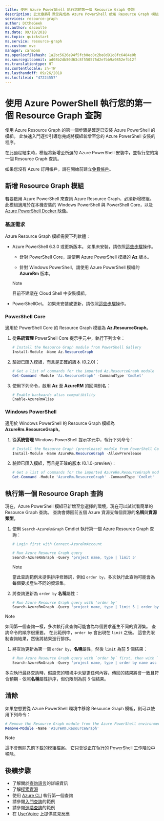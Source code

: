 ```yaml
---
title: 使用 Azure PowerShell 執行您的第一個 Resource Graph 查詢
description: 此文章將引導您完成為 Azure PowerShell 啟用 Resource Graph 模組並執行第一個查詢的步驟。
services: resource-graph
author: DCtheGeek
ms.author: dacoulte
ms.date: 09/18/2018
ms.topic: quickstart
ms.service: resource-graph
ms.custom: mvc
manager: carmonm
ms.openlocfilehash: 1a2bc5626e94f5fcb0ec8c2be8d91c8fc6484e0b
ms.sourcegitcommit: ad08b2db50d63c8f550575d2e7bb9a0852efb12f
ms.translationtype: HT
ms.contentlocale: zh-TW
ms.lasthandoff: 09/26/2018
ms.locfileid: "47224557"
---
```

# <a name="run-your-first-resource-graph-query-using-azure-powershell"></a>使用 Azure PowerShell 執行您的第一個 Resource Graph 查詢

使用 Azure Resource Graph 的第一個步驟是確定已安裝 Azure PowerShell 的模組。 此快速入門逐步引導您完成將模組新增至您的 Azure PowerShell 安裝的程序。

在此過程結束時，模組將新增至所選的 Azure PowerShell 安裝中，並執行您的第一個 Resource Graph 查詢。

如果您沒有 Azure 訂用帳戶，請在開始前建立[免費帳戶](https://azure.microsoft.com/free/)。

## <a name="add-the-resource-graph-module"></a>新增 Resource Graph 模組

若要啟用 Azure PowerShell 來查詢 Azure Resource Graph，必須新增模組。 此模組適用於在本機安裝的 Windows PowerShell 與 PowerShell Core，以及 [Azure PowerShell Docker 映像](https://hub.docker.com/r/azuresdk/azure-powershell/)。

### <a name="base-requirements"></a>基底需求

Azure Resource Graph 模組需要下列軟體：

- Azure PowerShell 6.3.0 或更新版本。 如果未安裝，請依照[這些步驟](/powershell/azure/install-azurerm-ps)操作。

  - 針對 PowerShell Core，請使用 Azure PowerShell 模組的 **Az** 版本。

  - 針對 Windows PowerShell，請使用 Azure PowerShell 模組的 **AzureRm** 版本。

  > [!NOTE]
  > 目前不建議在 Cloud Shell 中安裝模組。

- PowerShellGet。 如果未安裝或更新，請依照[這些步驟](/powershell/gallery/installing-psget)操作。

### <a name="powershell-core"></a>PowerShell Core

適用於 PowerShell Core 的 Resource Graph 模組為 **Az.ResourceGraph**。

1. 從**系統管理** PowerShell Core 提示字元中，執行下列命令：

   ```powershell
   # Install the Resource Graph module from PowerShell Gallery
   Install-Module -Name Az.ResourceGraph
   ```

1. 驗證已匯入模組，而且是正確的版本 (0.2.0)：

   ```powershell
   # Get a list of commands for the imported Az.ResourceGraph module
   Get-Command -Module 'Az.ResourceGraph' -CommandType 'Cmdlet'
   ```

1. 使用下列命令，啟用 **Az** 至 **AzureRM** 的回溯別名：

   ```powershell
   # Enable backwards alias compatibility
   Enable-AzureRmAlias
   ```

### <a name="windows-powershell"></a>Windows PowerShell

適用於 Windows PowerShell 的 Resource Graph 模組為 **AzureRm.ResourceGraph**。

1. 從**系統管理** Windows PowerShell 提示字元中，執行下列命令：

   ```powershell
   # Install the Resource Graph (prerelease) module from PowerShell Gallery
   Install-Module -Name AzureRm.ResourceGraph -AllowPrerelease
   ```

1. 驗證已匯入模組，而且是正確的版本 (0.1.0-preview)：

   ```powershell
   # Get a list of commands for the imported AzureRm.ResourceGraph module
   Get-Command -Module 'AzureRm.ResourceGraph' -CommandType 'Cmdlet'
   ```

## <a name="run-your-first-resource-graph-query"></a>執行第一個 Resource Graph 查詢

現在，Azure PowerShell 模組已新增至您選擇的環境，現在可以試試看簡單的 Resource Graph 查詢。 查詢會傳回前五個 Azure 資源支每個資源的**名稱**與**資源類型**。

1. 使用 `Search-AzureRmGraph` Cmdlet 執行第一個 Azure Resource Graph 查詢：

   ```powershell
   # Login first with Connect-AzureRmAccount

   # Run Azure Resource Graph query
   Search-AzureRmGraph -Query 'project name, type | limit 5'
   ```

   > [!NOTE]
   > 當此查詢範例未提供排序修飾詞，例如 `order by`，多次執行此查詢可能會為每個要求產生不同的資源集。

1. 將查詢更新為 `order by` **名稱**屬性：

   ```powershell
   # Run Azure Resource Graph query with 'order by'
   Search-AzureRmGraph -Query 'project name, type | limit 5 | order by name asc'
   ```

  > [!NOTE]
  > 如同第一個查詢一樣，多次執行此查詢可能會為每個要求產生不同的資源集。 查詢命令的順序很重要。 在此範例中，`order by` 會出現在 `limit` 之後。 這會先限制查詢結果，然後將結果進行排序。

1. 將查詢更新為第一個 `order by`，**名稱**屬性，然後 `limit` 為前 5 個結果：

   ```powershell
   # Run Azure Resource Graph query with `order by` first, then with `limit`
   Search-AzureRmGraph -Query 'project name, type | order by name asc | limit 5'
   ```

多次執行最終查詢時，假設您的環境中未變更任何內容，傳回的結果將會一致且符合預期 - 依照**名稱**屬性排序，但仍限制為前 5 個結果。

## <a name="cleanup"></a>清除

如果您想要從 Azure PowerShell 環境中移除 Resource Graph 模組，則可以使用下列命令：

```powershell
# Remove the Resource Graph module from the Azure PowerShell environment
Remove-Module -Name 'AzureRm.ResourceGraph'
```

> [!NOTE]
> 這不會刪除先前下載的模組檔案。 它只會從正在執行的 PowerShell 工作階段中移除。

## <a name="next-steps"></a>後續步驟

- 了解關於[查詢語言](./concepts/query-language.md)的詳細資訊
- 了解[探索資源](./concepts/explore-resources.md)
- 使用 [Azure CLI](first-query-azurecli.md) 執行第一個查詢
- 請參閱[入門查詢](./samples/starter.md)的範例
- 請參閱[進階查詢](./samples/advanced.md)的範例
- 在 [UserVoice](https://feedback.azure.com/forums/915958-azure-governance) 上提供意見反應